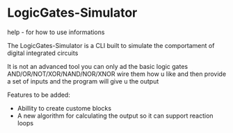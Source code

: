 # LogicGates-Simulator
  help - for how to use informations
  
  <p>The LogicGates-Simulator is a CLI built to simulate the comportament of digital integrated circuits</p>
  <p>It is not an advanced tool you can only ad the basic logic gates AND/OR/NOT/XOR/NAND/NOR/XNOR wire them how u like and then provide a set of inputs and the program will give u the output</p>
  <p>Features to be added:</p>
  <ul>
  <li> Abillity to create custome blocks</li>
  <li> A new algorithm for calculating the output so it can support reaction loops</li>
  </ul>
  
